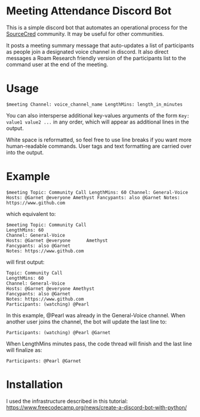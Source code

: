 # Meeting Attendance Discord Bot
This is a simple discord bot that automates an operational process for the [SourceCred](sourcecred.io) community. It may be useful for other communities.

It posts a meeting summary message that auto-updates a list of participants as people join a designated voice channel in discord. It also direct messages a Roam Research friendly version of the participants list to the command user at the end of the meeting.

# Usage
```
$meeting Channel: voice_channel_name LengthMins: length_in_minutes
```
You can also intersperse additional key-values arguments of the form `Key: value1 value2 ...` in any order, which will appear as additional lines in the output.

White space is reformatted, so feel free to use line breaks if you want more human-readable commands. User tags and text formatting are carried over into the output.

# Example
```
$meeting Topic: Community Call LengthMins: 60 Channel: General-Voice Hosts: @Garnet @everyone Amethyst Fancypants: also @Garnet Notes: https://www.github.com
```
which equivalent to:
```
$meeting Topic: Community Call 
LengthMins: 60
Channel: General-Voice 
Hosts: @Garnet @everyone      Amethyst 
Fancypants: also @Garnet 
Notes: https://www.github.com
```
will first output:
```
Topic: Community Call
LengthMins: 60
Channel: General-Voice
Hosts: @Garnet @everyone Amethyst
Fancypants: also @Garnet
Notes: https://www.github.com
Participants: (watching) @Pearl
```
In this example, @Pearl was already in the General-Voice channel. When another user joins the channel, the bot will update the last line to:
```
Participants: (watching) @Pearl @Garnet
```
When LengthMins minutes pass, the code thread will finish and the last line will finalize as:
```
Participants: @Pearl @Garnet
```

# Installation
I used the infrastructure described in this tutorial: https://www.freecodecamp.org/news/create-a-discord-bot-with-python/